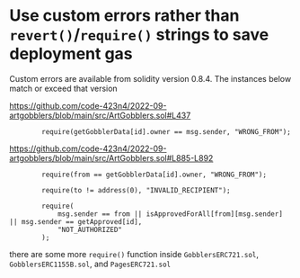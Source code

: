 # Use custom errors rather than `revert()`/`require()` strings to save deployment gas

Custom errors are available from solidity version 0.8.4. The instances below match or exceed that version

https://github.com/code-423n4/2022-09-artgobblers/blob/main/src/ArtGobblers.sol#L437
```
        require(getGobblerData[id].owner == msg.sender, "WRONG_FROM");
```

https://github.com/code-423n4/2022-09-artgobblers/blob/main/src/ArtGobblers.sol#L885-L892

```
        require(from == getGobblerData[id].owner, "WRONG_FROM");

        require(to != address(0), "INVALID_RECIPIENT");

        require(
            msg.sender == from || isApprovedForAll[from][msg.sender] || msg.sender == getApproved[id],
            "NOT_AUTHORIZED"
        );
```

there are some more `require()` function inside `GobblersERC721.sol`, `GobblersERC1155B.sol`, and `PagesERC721.sol`